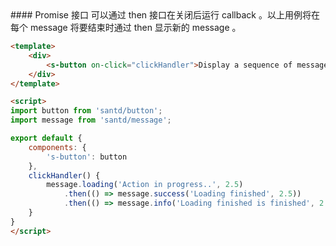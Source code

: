 <cn>
#### Promise 接口
可以通过 then 接口在关闭后运行 callback 。以上用例将在每个 message 将要结束时通过 then 显示新的 message 。
</cn>

```html
<template>
    <div>
        <s-button on-click="clickHandler">Display a sequence of message</s-button>
    </div>
</template>

<script>
import button from 'santd/button';
import message from 'santd/message';

export default {
    components: {
        's-button': button
    },
    clickHandler() {
        message.loading('Action in progress..', 2.5)
            .then(() => message.success('Loading finished', 2.5))
            .then(() => message.info('Loading finished is finished', 2.5));
    }
}
</script>
```
